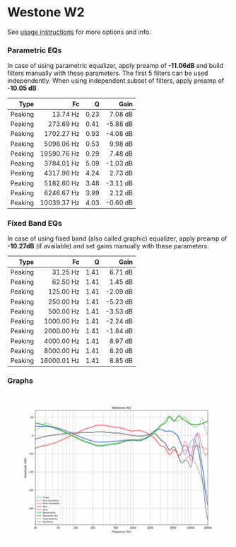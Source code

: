 # Westone W2
See [usage instructions](https://github.com/jaakkopasanen/AutoEq#usage) for more options and info.

### Parametric EQs
In case of using parametric equalizer, apply preamp of **-11.06dB** and build filters manually
with these parameters. The first 5 filters can be used independently.
When using independent subset of filters, apply preamp of **-10.05 dB**.

| Type    | Fc          |    Q | Gain     |
|--------:|------------:|-----:|---------:|
| Peaking | 13.74 Hz    | 0.23 | 7.08 dB  |
| Peaking | 273.69 Hz   | 0.41 | -5.88 dB |
| Peaking | 1702.27 Hz  | 0.93 | -4.08 dB |
| Peaking | 5098.06 Hz  | 0.53 | 9.98 dB  |
| Peaking | 19590.76 Hz | 0.29 | 7.48 dB  |
| Peaking | 3784.01 Hz  | 5.09 | -1.03 dB |
| Peaking | 4317.96 Hz  | 4.24 | 2.73 dB  |
| Peaking | 5182.60 Hz  | 3.48 | -3.11 dB |
| Peaking | 6246.67 Hz  | 3.99 | 2.12 dB  |
| Peaking | 10039.37 Hz | 4.03 | -0.60 dB |

### Fixed Band EQs
In case of using fixed band (also called graphic) equalizer, apply preamp of **-10.27dB**
(if available) and set gains manually with these parameters.

| Type    | Fc          |    Q | Gain     |
|--------:|------------:|-----:|---------:|
| Peaking | 31.25 Hz    | 1.41 | 6.71 dB  |
| Peaking | 62.50 Hz    | 1.41 | 1.45 dB  |
| Peaking | 125.00 Hz   | 1.41 | -2.09 dB |
| Peaking | 250.00 Hz   | 1.41 | -5.23 dB |
| Peaking | 500.00 Hz   | 1.41 | -3.53 dB |
| Peaking | 1000.00 Hz  | 1.41 | -2.24 dB |
| Peaking | 2000.00 Hz  | 1.41 | -1.84 dB |
| Peaking | 4000.00 Hz  | 1.41 | 8.97 dB  |
| Peaking | 8000.00 Hz  | 1.41 | 8.20 dB  |
| Peaking | 16000.01 Hz | 1.41 | 8.85 dB  |

### Graphs
![](./Westone%20W2.png)